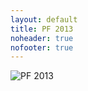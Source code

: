 ```yaml
---
layout: default
title: PF 2013
noheader: true
nofooter: true
---
```


![PF 2013](/static/content/pf2013/pf2013inverted.png)
